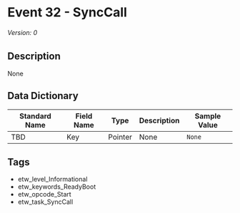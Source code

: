 # Event 32 - SyncCall
###### Version: 0

## Description
None

## Data Dictionary
|Standard Name|Field Name|Type|Description|Sample Value|
|---|---|---|---|---|
|TBD|Key|Pointer|None|`None`|

## Tags
* etw_level_Informational
* etw_keywords_ReadyBoot
* etw_opcode_Start
* etw_task_SyncCall